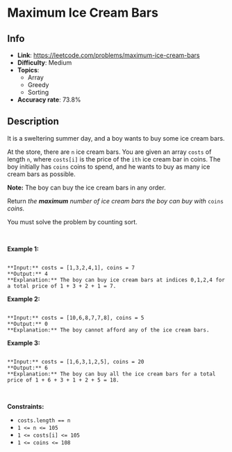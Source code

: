 # Maximum Ice Cream Bars

## Info  
- **Link**: https://leetcode.com/problems/maximum-ice-cream-bars
- **Difficulty**: Medium  
- **Topics**:   
    - Array
    - Greedy
    - Sorting
- **Accuracy rate**: 73.8%  

## Description  
    
It is a sweltering summer day, and a boy wants to buy some ice cream bars.


At the store, there are `n` ice cream bars. You are given an array `costs` of length `n`, where `costs[i]` is the price of the `ith` ice cream bar in coins. The boy initially has `coins` coins to spend, and he wants to buy as many ice cream bars as possible. 


**Note:** The boy can buy the ice cream bars in any order.


Return *the **maximum** number of ice cream bars the boy can buy with* `coins` *coins.*


You must solve the problem by counting sort.


 


**Example 1:**



```

**Input:** costs = [1,3,2,4,1], coins = 7
**Output:** 4
**Explanation:** The boy can buy ice cream bars at indices 0,1,2,4 for a total price of 1 + 3 + 2 + 1 = 7.

```

**Example 2:**



```

**Input:** costs = [10,6,8,7,7,8], coins = 5
**Output:** 0
**Explanation:** The boy cannot afford any of the ice cream bars.

```

**Example 3:**



```

**Input:** costs = [1,6,3,1,2,5], coins = 20
**Output:** 6
**Explanation:** The boy can buy all the ice cream bars for a total price of 1 + 6 + 3 + 1 + 2 + 5 = 18.

```

 


**Constraints:**


* `costs.length == n`
* `1 <= n <= 105`
* `1 <= costs[i] <= 105`
* `1 <= coins <= 108`


  
    